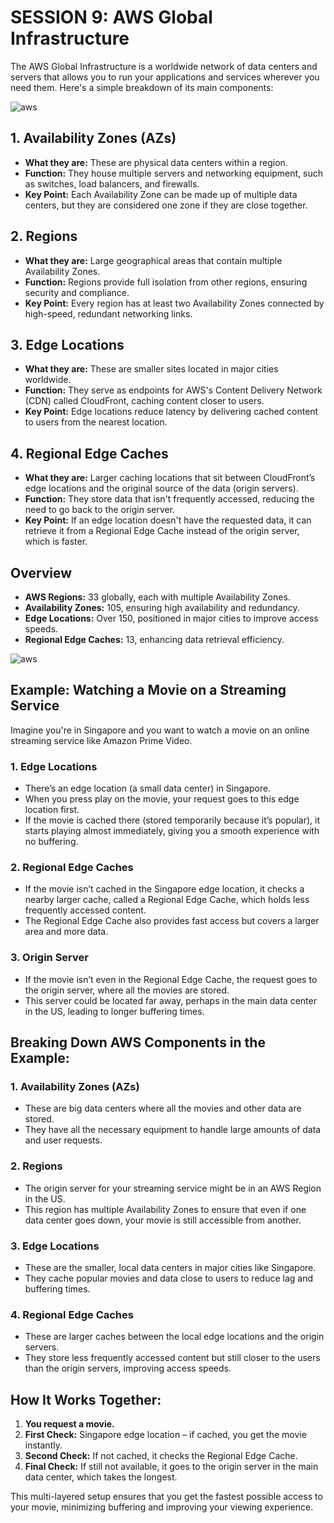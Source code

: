 # SESSION 9: AWS Global Infrastructure

The AWS Global Infrastructure is a worldwide network of data centers and servers that allows you to run your applications and services wherever you need them. Here's a simple breakdown of its main components:

![aws](https://raw.github.com/karthikeya03/IMAGES/JustMain/9.1.png)

## 1. Availability Zones (AZs)
- **What they are:** These are physical data centers within a region.
- **Function:** They house multiple servers and networking equipment, such as switches, load balancers, and firewalls.
- **Key Point:** Each Availability Zone can be made up of multiple data centers, but they are considered one zone if they are close together.

## 2. Regions
- **What they are:** Large geographical areas that contain multiple Availability Zones.
- **Function:** Regions provide full isolation from other regions, ensuring security and compliance.
- **Key Point:** Every region has at least two Availability Zones connected by high-speed, redundant networking links.

## 3. Edge Locations
- **What they are:** These are smaller sites located in major cities worldwide.
- **Function:** They serve as endpoints for AWS's Content Delivery Network (CDN) called CloudFront, caching content closer to users.
- **Key Point:** Edge locations reduce latency by delivering cached content to users from the nearest location.

## 4. Regional Edge Caches
- **What they are:** Larger caching locations that sit between CloudFront’s edge locations and the original source of the data (origin servers).
- **Function:** They store data that isn't frequently accessed, reducing the need to go back to the origin server.
- **Key Point:** If an edge location doesn't have the requested data, it can retrieve it from a Regional Edge Cache instead of the origin server, which is faster.

## Overview
- **AWS Regions:** 33 globally, each with multiple Availability Zones.
- **Availability Zones:** 105, ensuring high availability and redundancy.
- **Edge Locations:** Over 150, positioned in major cities to improve access speeds.
- **Regional Edge Caches:** 13, enhancing data retrieval efficiency.

![aws](https://raw.github.com/karthikeya03/IMAGES/JustMain/9.2.png)


## Example: Watching a Movie on a Streaming Service
Imagine you're in Singapore and you want to watch a movie on an online streaming service like Amazon Prime Video.

### 1. Edge Locations
- There’s an edge location (a small data center) in Singapore.
- When you press play on the movie, your request goes to this edge location first.
- If the movie is cached there (stored temporarily because it’s popular), it starts playing almost immediately, giving you a smooth experience with no buffering.

### 2. Regional Edge Caches
- If the movie isn’t cached in the Singapore edge location, it checks a nearby larger cache, called a Regional Edge Cache, which holds less frequently accessed content.
- The Regional Edge Cache also provides fast access but covers a larger area and more data.

### 3. Origin Server
- If the movie isn’t even in the Regional Edge Cache, the request goes to the origin server, where all the movies are stored.
- This server could be located far away, perhaps in the main data center in the US, leading to longer buffering times.

## Breaking Down AWS Components in the Example:
### 1. Availability Zones (AZs)
- These are big data centers where all the movies and other data are stored.
- They have all the necessary equipment to handle large amounts of data and user requests.

### 2. Regions
- The origin server for your streaming service might be in an AWS Region in the US.
- This region has multiple Availability Zones to ensure that even if one data center goes down, your movie is still accessible from another.

### 3. Edge Locations
- These are the smaller, local data centers in major cities like Singapore.
- They cache popular movies and data close to users to reduce lag and buffering times.

### 4. Regional Edge Caches
- These are larger caches between the local edge locations and the origin servers.
- They store less frequently accessed content but still closer to the users than the origin servers, improving access speeds.

## How It Works Together:
1. **You request a movie.**
2. **First Check:** Singapore edge location – if cached, you get the movie instantly.
3. **Second Check:** If not cached, it checks the Regional Edge Cache.
4. **Final Check:** If still not available, it goes to the origin server in the main data center, which takes the longest.

This multi-layered setup ensures that you get the fastest possible access to your movie, minimizing buffering and improving your viewing experience.
